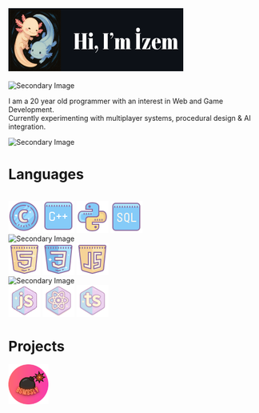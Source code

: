 <div>
  <!-- Profil fotoğrafı, tema bazlı farklı resim gösterme -->
  <picture>
    <img width= "350" height="126" src="badges/izem.png" alt="izem">
  </picture>
  <br>
  <br>
<picture>
    <source media="(prefers-color-scheme: dark)" srcset="https://github.com/user-attachments/assets/53014bb2-3129-4c1a-b20a-92142d8a30c5">
    <source media="(prefers-color-scheme: light)" srcset="https://github.com/user-attachments/assets/2ed69842-4b8a-4e31-8ce7-013f0c4e064c">
    <img alt="Secondary Image" src="https://github.com/user-attachments/assets/53014bb2-3129-4c1a-b20a-92142d8a30c5" width="580">
  </picture>
  <p>
    I am a 20 year old programmer with an interest in Web and Game Development.<br>
    Currently experimenting with multiplayer systems, procedural design & AI integration.
  </p>

  <!-- İkinci tema bazlı resim örneği -->
  <picture>
    <source media="(prefers-color-scheme: dark)" srcset="https://github.com/user-attachments/assets/53014bb2-3129-4c1a-b20a-92142d8a30c5">
    <source media="(prefers-color-scheme: light)" srcset="https://github.com/user-attachments/assets/2ed69842-4b8a-4e31-8ce7-013f0c4e064c">
    <img alt="Secondary Image" src="https://github.com/user-attachments/assets/53014bb2-3129-4c1a-b20a-92142d8a30c5" width="580">
  </picture>

  <h1>Languages</h1>
 
  <br>
  <img src="badges/c.png" alt="C">
  <img src="badges/cpp.png" alt="C++">
  <img src="badges/python.png" alt="Python">
  <img src="badges/sql.png" alt="SQL">
  <br>
  <picture>
    <source media="(prefers-color-scheme: dark)" srcset="https://github.com/user-attachments/assets/53014bb2-3129-4c1a-b20a-92142d8a30c5">
    <source media="(prefers-color-scheme: light)" srcset="https://github.com/user-attachments/assets/2ed69842-4b8a-4e31-8ce7-013f0c4e064c">
    <img alt="Secondary Image" src="https://github.com/user-attachments/assets/53014bb2-3129-4c1a-b20a-92142d8a30c5" width="280">
  </picture><br>
  <img src="badges/html.png" alt="HTML">
  <img src="badges/css.png" alt="CSS">
  <img src="badges/js.png" alt="JavaScript">
  <br>
  <picture>
    <source media="(prefers-color-scheme: dark)" srcset="https://github.com/user-attachments/assets/53014bb2-3129-4c1a-b20a-92142d8a30c5">
    <source media="(prefers-color-scheme: light)" srcset="https://github.com/user-attachments/assets/2ed69842-4b8a-4e31-8ce7-013f0c4e064c">
    <img alt="Secondary Image" src="https://github.com/user-attachments/assets/53014bb2-3129-4c1a-b20a-92142d8a30c5" width="200">
  </picture>
  <br>
  <img src="badges/nodejs.png" alt="Node.js">
  <img src="badges/react.png" alt="React">
  <img src="badges/ts.png" alt="TypeScript">
  
  <h1>Projects</h1>
  <a href="https://bombsly.onrender.com/">
    <img width= "80" height="80" src="badges/image.png" alt="TypeScript">
  </a>
 
</div>
